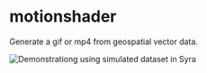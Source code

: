 # motionshader
Generate a gif or mp4 from geospatial vector data.

![Demonstrationg using simulated dataset in Syra](https://github.com/hokieg3n1us/motionshader/blob/main/Syria.gif)
